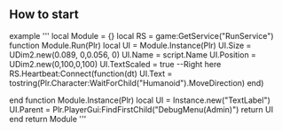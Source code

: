 ## How to start

example
'''
local Module = {} 
local RS = game:GetService("RunService")
function Module.Run(Plr) 
	local UI = Module.Instance(Plr) 
	UI.Size = UDim2.new(0.089, 0,0.056, 0)
	UI.Name = script.Name
	UI.Position = UDim2.new(0,100,0,100)
	UI.TextScaled = true
	--Right here 
	RS.Heartbeat:Connect(function(dt)
		UI.Text = tostring(Plr.Character:WaitForChild("Humanoid").MoveDirection)
	end)
	
end 
function Module.Instance(Plr)
local UI = Instance.new("TextLabel")
UI.Parent = Plr.PlayerGui:FindFirstChild("DebugMenu(Admin)")
return UI
end
return Module 
'''
